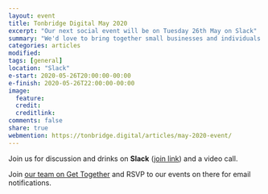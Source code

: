```yaml
---
layout: event
title: Tonbridge Digital May 2020
excerpt: "Our next social event will be on Tuesday 26th May on Slack"
summary: "We'd love to bring together small businesses and individuals throughout Tonbridge looking to chat about all aspects of their digital strategy. Whether you're working in technology, the Web or a complete novice/outsider looking for advice then please come along."
categories: articles
modified:
tags: [general]
location: "Slack"
e-start: 2020-05-26T20:00:00-00:00
e-finish: 2020-05-26T22:00:00-00:00
image:
  feature:
  credit:
  creditlink:
comments: false
share: true
webmention: https://tonbridge.digital/articles/may-2020-event/
---
```

Join us for discussion and drinks on **Slack** ([join link](https://join.slack.com/t/tonbridgedigital/shared_invite/zt-83vq6njr-~Fa1~ycY3FN3eHIbY~jorA)) and a video call.

Join [our team on Get Together](https://gettogether.community/tonbridge-digital/) and RSVP to our events on there for email notifications.
